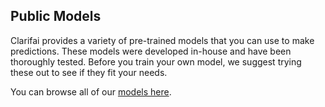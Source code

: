 ## Public Models

Clarifai provides a variety of pre-trained models that you can use to make predictions. These models were
developed in-house and have been thoroughly tested. Before you train your own model, we suggest trying these
out to see if they fit your needs.

You can browse all of our <a href="/models" target="_self">models here</a>.